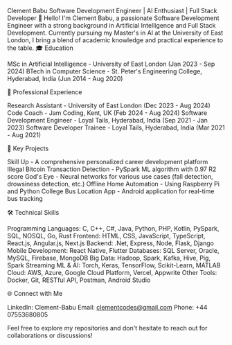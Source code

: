 Clement Babu
Software Development Engineer | AI Enthusiast | Full Stack Developer
👋 Hello! I'm Clement Babu, a passionate Software Development Engineer with a strong background in Artificial Intelligence and Full Stack Development. Currently pursuing my Master's in AI at the University of East London, I bring a blend of academic knowledge and practical experience to the table.
🎓 Education

MSc in Artificial Intelligence - University of East London (Jan 2023 - Sep 2024)
BTech in Computer Science - St. Peter's Engineering College, Hyderabad, India (Jun 2014 - Aug 2020)

💼 Professional Experience

Research Assistant - University of East London (Dec 2023 - Aug 2024)
Code Coach - Jam Coding, Kent, UK (Feb 2024 - Aug 2024)
Software Development Engineer - Loyal Tails, Hyderabad, India (Sep 2021 - Jan 2023)
Software Developer Trainee - Loyal Tails, Hyderabad, India (Mar 2021 - Aug 2021)

🚀 Key Projects

Skill Up - A comprehensive personalized career development platform
Illegal Bitcoin Transaction Detection - PySpark ML algorithm with 0.97 R2 score
God's Eye - Neural networks for various use cases (fall detection, drowsiness detection, etc.)
Offline Home Automation - Using Raspberry Pi and Python
College Bus Location App - Android application for real-time bus tracking

🛠 Technical Skills

Programming Languages: C, C++, C#, Java, Python, PHP, Kotlin, PySpark, SQL, NOSQL, Go, Rust
Frontend: HTML, CSS, JavaScript, TypeScript, React.js, Angular.js, Next.js
Backend: .Net, Express, Node, Flask, Django
Mobile Development: React Native, Flutter
Databases: SQL Server, Oracle, MySQL, Firebase, MongoDB
Big Data: Hadoop, Spark, Kafka, Hive, Pig, Spark Streaming
ML & AI: Torch, Keras, TensorFlow, Scikit-Learn, MATLAB
Cloud: AWS, Azure, Google Cloud Platform, Vercel, Appwrite
Other Tools: Docker, Git, RESTful API, Postman, Android Studio

🌐 Connect with Me

LinkedIn: Clement-Babu
Email: clementcodes@gmail.com
Phone: +44 07553680805

Feel free to explore my repositories and don't hesitate to reach out for collaborations or discussions!
